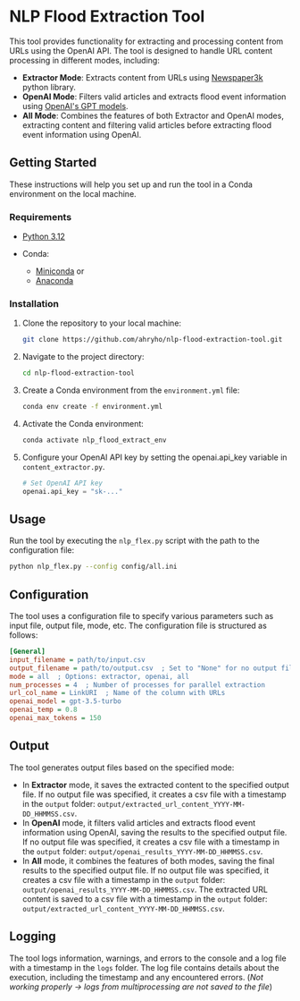 # NLP Flood Extraction Tool

This tool provides functionality for extracting and processing content from URLs using the OpenAI API. The tool is designed to handle URL content processing in different modes, including:

* **Extractor Mode**: Extracts content from URLs using [Newspaper3k](https://newspaper.readthedocs.io/en/latest/) python library.
* **OpenAI Mode**: Filters valid articles and extracts flood event information using [OpenAI's GPT models](https://platform.openai.com/account/limits).
* **All Mode**: Combines the features of both Extractor and OpenAI modes, extracting content and filtering valid articles before extracting flood event information using OpenAI.

## Getting Started

These instructions will help you set up and run the tool in a Conda environment on the local machine.

### Requirements

- [Python 3.12](https://www.python.org/downloads/) 

- Conda:
  - [Miniconda](https://docs.conda.io/projects/miniconda/en/latest/) or 
  - [Anaconda](https://www.anaconda.com/)

### Installation

1. Clone the repository to your local machine:

    ```bash
    git clone https://github.com/ahryho/nlp-flood-extraction-tool.git
    ```

2. Navigate to the project directory:

    ```bash
    cd nlp-flood-extraction-tool
    ```

3. Create a Conda environment from the `environment.yml` file:

    ```bash
    conda env create -f environment.yml
    ```

4. Activate the Conda environment:

    ```bash
    conda activate nlp_flood_extract_env
    ```

5. Configure your OpenAI API key by setting the openai.api_key variable in `content_extractor.py`.

    ```python
    # Set OpenAI API key
    openai.api_key = "sk-..."
    ```
   
## Usage

Run the tool by executing the `nlp_flex.py` script with the path to the configuration file:

```bash
python nlp_flex.py --config config/all.ini
```

## Configuration

The tool uses a configuration file to specify various parameters such as input file, output file, mode, etc. The configuration file is structured as follows:

```ini
[General]
input_filename = path/to/input.csv
output_filename = path/to/output.csv  ; Set to "None" for no output file
mode = all  ; Options: extractor, openai, all
num_processes = 4  ; Number of processes for parallel extraction
url_col_name = LinkURI  ; Name of the column with URLs
openai_model = gpt-3.5-turbo
openai_temp = 0.8 
openai_max_tokens = 150
```

## Output
The tool generates output files based on the specified mode:

* In **Extractor** mode, it saves the extracted content to the specified output file. If no output file was specified, it creates a csv file with a timestamp in the `output` folder: `output/extracted_url_content_YYYY-MM-DD_HHMMSS.csv`.
* In **OpenAI** mode, it filters valid articles and extracts flood event information using OpenAI, saving the results to the specified output file. If no output file was specified, it creates a csv file with a timestamp in the `output` folder: `output/openai_results_YYYY-MM-DD_HHMMSS.csv`.
* In **All** mode, it combines the features of both modes, saving the final results to the specified output file. If no output file was specified, it creates a csv file with a timestamp in the `output` folder: `output/openai_results_YYYY-MM-DD_HHMMSS.csv`. The extracted URL content is saved to a csv file with a timestamp in the `output` folder: `output/extracted_url_content_YYYY-MM-DD_HHMMSS.csv`.

## Logging
The tool logs information, warnings, and errors to the console and a log file with a timestamp in the `logs` folder. The log file contains details about the execution, including the timestamp and any encountered errors. (*Not working properly -> logs from multiprocessing are not saved to the file*)